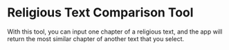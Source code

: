# Religious Text Comparison Tool

With this tool, you can input one chapter of a religious text, and the app will return the most similar chapter
of another text that you select.
